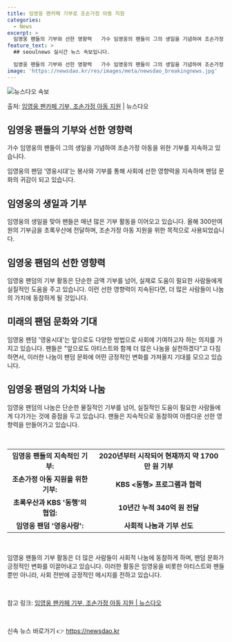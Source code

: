 ```yaml
---
title: 임영웅 팬카페 기부로 조손가정 아동 지원
categories:
  - News
excerpt: >
  임영웅 팬들의 기부와 선한 영향력   가수 임영웅의 팬들이 그의 생일을 기념하여 조손가정 아동을 위한 기부를…
feature_text: >
  ## seoulnews 실시간 뉴스 속보입니다.

  임영웅 팬들의 기부와 선한 영향력   가수 임영웅의 팬들이 그의 생일을 기념하여 조손가정 아동을 위한 기부를…
image: 'https://newsdao.kr/res/images/meta/newsdao_breakingnews.jpg'
---
```


![뉴스다오 속보](https://newsdao.kr/res/images/meta/newsdao_breakingnews.jpg)

<p>출처: <a href="https://newsdao.kr/4463" rel="dofollow">임영웅 팬카페 기부, 조손가정 아동 지원</a> | 뉴스다오</p>

<h2 data-ke-size="size26">임영웅 팬들의 기부와 선한 영향력</h2>
<p data-ke-size="size16">가수 임영웅의 팬들이 그의 생일을 기념하여 조손가정 아동을 위한 기부를 지속하고 있습니다.</p>
<p data-ke-size="size16">임영웅의 팬덤 '영웅시대'는 봉사와 기부를 통해 사회에 선한 영향력을 지속하며 팬덤 문화의 귀감이 되고 있습니다.</p>

<h2 data-ke-size="size26">임영웅의 생일과 기부</h2>
<p data-ke-size="size16">임영웅의 생일을 맞아 팬들은 매년 많은 기부 활동을 이어오고 있습니다. 올해 300만여 원의 기부금을 초록우산에 전달하며, 조손가정 아동 지원을 위한 목적으로 사용되었습니다.</p>

<h2 data-ke-size="size26">임영웅 팬덤의 선한 영향력</h2>
<p data-ke-size="size16">임영웅 팬덤의 기부 활동은 단순한 금액 기부를 넘어, 실제로 도움이 필요한 사람들에게 실질적인 도움을 주고 있습니다. 이런 선한 영향력이 지속된다면, 더 많은 사람들이 나눔의 가치에 동참하게 될 것입니다.</p>

<h2 data-ke-size="size26">미래의 팬덤 문화와 기대</h2>
<p data-ke-size="size16">임영웅 팬덤 '영웅시대'는 앞으로도 다양한 방법으로 사회에 기여하고자 하는 의지를 가지고 있습니다. 팬들은 "앞으로도 아티스트와 함께 더 많은 나눔을 실천하겠다"고 다짐하면서, 이러한 나눔이 팬덤 문화에 어떤 긍정적인 변화를 가져올지 기대를 모으고 있습니다.</p>

<h2 data-ke-size="size26">임영웅 팬덤의 가치와 나눔</h2>
<p data-ke-size="size16">임영웅 팬덤의 나눔은 단순한 물질적인 기부를 넘어, 실질적인 도움이 필요한 사람들에게 다가가는 것에 중점을 두고 있습니다. 팬들은 지속적으로 동참하여 아름다운 선한 영향력을 만들어가고 있습니다.</p>

<p data-ke-size="size16">&nbsp;</p>
<table>
<tbody>
<tr>
<td style="text-align: center; height: 17px;"><b>임영웅 팬들의 지속적인 기부:</b></td>
<td style="text-align: center; height: 17px;"><b>2020년부터 시작되어 현재까지 약 1700만 원 기부</b></td>
</tr>
<tr>
<td style="text-align: center; height: 17px;"><b>조손가정 아동 지원을 위한 기부:</b></td>
<td style="text-align: center; height: 17px;"><b>KBS <동행> 프로그램과 협력</b></td>
</tr>
<tr>
<td style="text-align: center; height: 17px;"><b>초록우산과 KBS '동행'의 협업:</b></td>
<td style="text-align: center; height: 17px;"><b>10년간 누적 340억 원 전달</b></td>
</tr>
<tr>
<td style="text-align: center; height: 17px;"><b>임영웅 팬덤 '영웅사랑':</b></td>
<td style="text-align: center; height: 17px;"><b>사회적 나눔과 기부 선도</b></td>
</tr>
</tbody>
</table>
<p data-ke-size="size16">&nbsp;</p>
<p data-ke-size="size16">임영웅 팬들의 기부 활동은 더 많은 사람들이 사회적 나눔에 동참하게 하며, 팬덤 문화가 긍정적인 변화를 이끌어내고 있습니다. 이러한 활동은 임영웅을 비롯한 아티스트와 팬들뿐만 아니라, 사회 전반에 긍정적인 메시지를 전하고 있습니다.</p>
<p data-ke-size="size16">&nbsp;</p>
<p data-ke-size="size16">참고 링크: <a href="https://newsdao.kr/4463">임영웅 팬카페 기부, 조손가정 아동 지원 | 뉴스다오</a></p>
<p data-ke-size="size16">&nbsp;</p>
 

신속 뉴스 바로가기 👉 <a href="https://newsdao.kr" rel="dofollow">https://newsdao.kr</a>


